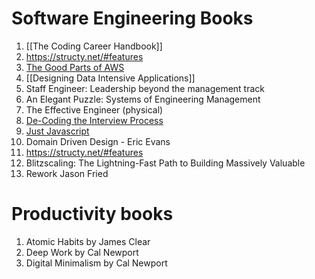 	
# Software Engineering Books

1. [[The Coding Career Handbook]]
2. https://structy.net/#features
3. [The Good Parts of AWS](https://dvassallo.gumroad.com/l/aws-good-parts)[]()
4. [[Designing Data Intensive Applications]]
5. Staff Engineer: Leadership beyond the management track
6. An Elegant Puzzle: Systems of Engineering Management
7. The Effective Engineer (physical)
8. [De-Coding the Interview Process](https://technicalinterviews.dev/)
9. [Just Javascript](https://justjavascript.com/)
10. Domain Driven Design - Eric Evans
11. https://structy.net/#features
12. Blitzscaling: The Lightning-Fast Path to Building Massively Valuable
13. Rework Jason Fried


# Productivity books

1. Atomic Habits by James Clear
2. Deep Work by Cal Newport
3. Digital Minimalism by Cal Newport